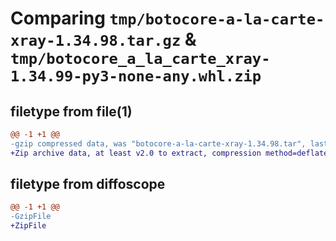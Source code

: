 # Comparing `tmp/botocore-a-la-carte-xray-1.34.98.tar.gz` & `tmp/botocore_a_la_carte_xray-1.34.99-py3-none-any.whl.zip`

## filetype from file(1)

```diff
@@ -1 +1 @@
-gzip compressed data, was "botocore-a-la-carte-xray-1.34.98.tar", last modified: Sat May  4 01:01:47 2024, max compression
+Zip archive data, at least v2.0 to extract, compression method=deflate
```

## filetype from diffoscope

```diff
@@ -1 +1 @@
-GzipFile
+ZipFile
```

